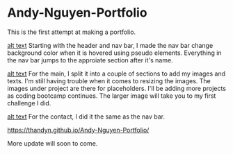 # Andy-Nguyen-Portfolio
This is the first attempt at making a portfolio. 

[alt text](https://raw.githubusercontent.com/thandyn/Andy-Nguyen-Portfolio/main/assets/image/header%20nav.PNG)
Starting with the header and nav bar, I made the nav bar change background color when it is hovered using pseudo elements.
Everything in the nav bar jumps to the approiate section after it's name. 

[alt text](/assets/image/sections.PNG)
For the main, I split it into a couple of sections to add my images and texts. I'm still having trouble when it comes to resizing the images. The images under project are there for placeholders. I'll be adding more projects as coding bootcamp 
continues. The larger image will take you to my first challenge I did. 

[alt text](/assets/image/contact.PNG)
For the contact, I did it the same as the nav bar. 

https://thandyn.github.io/Andy-Nguyen-Portfolio/

More update will soon to come. 

